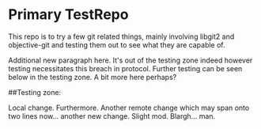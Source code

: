 Primary TestRepo
========

This repo is to try a few git related things, mainly involving libgit2 and objective-git and testing them out to see what they are capable of.

Additional new paragraph here. It's out of the testing zone indeed however testing necessitates this breach in protocol. Further testing can be seen below in the testing zone. A bit more here perhaps?

##Testing zone:

Local change. Furthermore. Another remote change which may span onto two lines now... another new change. Slight mod. Blargh... man.
